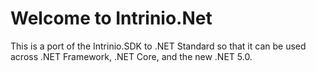 # Welcome to Intrinio.Net

This is a port of the Intrinio.SDK to .NET Standard so that it can be used across .NET Framework, .NET Core, and the new .NET 5.0.
